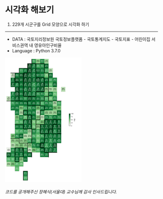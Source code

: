 시각화 해보기
=============

1. 229개 시군구를 Grid 모양으로 시각화 하기
-------------
* DATA : 국토지리정보원 국토정보플랫폼 - 국토통계지도 - 국토지표 - 어린이집 서비스권역 내 영유아인구비율
* Language : Python 3.7.0

<img src="https://github.com/handbell-H/-visualization/blob/9646a63561caa58db25e3eb3d57d2783faf7409c/1.%20Grid_Viz/grid_visualization_sgg_299.png" width=50% height=50%/>

###### 코드를 공개해주신 장혜식(서울대) 교수님께 감사 인사드립니다.



